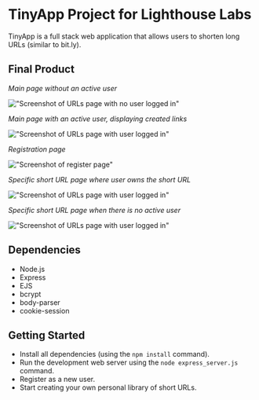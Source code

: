 # **TinyApp Project for Lighthouse Labs**

TinyApp is a full stack web application that allows users to shorten long URLs (similar to bit.ly).

## Final Product

*Main page without an active user*

!["Screenshot of URLs page with no user logged in"]()

*Main page with an active user, displaying created links*

!["Screenshot of URLs page with user logged in"]()

*Registration page*

!["Screenshot of register page"]()

*Specific short URL page where user owns the short URL*

!["Screenshot of URLs page with user logged in"]()

*Specific short URL page when there is no active user*

!["Screenshot of URLs page with user logged in"]()


## Dependencies

- Node.js
- Express
- EJS
- bcrypt
- body-parser
- cookie-session

## Getting Started

- Install all dependencies (using the `npm install` command).
- Run the development web server using the `node express_server.js` command.
- Register as a new user.
- Start creating your own personal library of short URLs. 